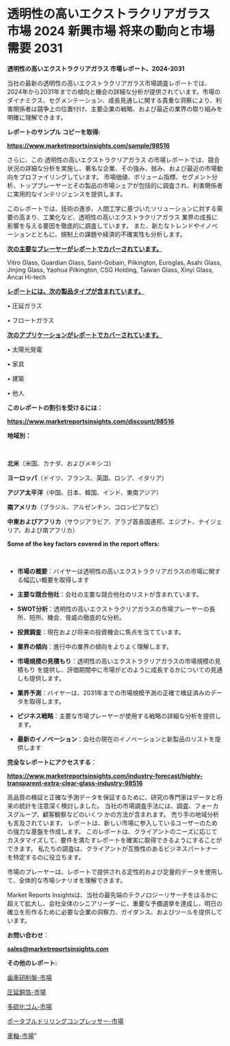 # 透明性の高いエクストラクリアガラス 市場 2024 新興市場 将来の動向と市場需要 2031

<strong>透明性の高いエクストラクリアガラス 市場レポート、2024-2031</strong>

当社の最新の透明性の高いエクストラクリアガラス市場調査レポートでは、2024年から2031年までの傾向と機会の詳細な分析が提供されています。市場のダイナミクス、セグメンテーション、成長見通しに関する貴重な洞察により、利害関係者は競争上の位置付け、主要企業の戦略、および最近の業界の取り組みを明確に理解できます。



<strong>レポートのサンプル コピーを取得:</strong> <a href=https://www.marketreportsinsights.com/sample/98516>

<strong><u>https://www.marketreportsinsights.com/sample/98516</u></strong></a>

さらに、この 透明性の高いエクストラクリアガラス の市場レポートでは、競合状況の詳細な分析を実施し、著名な企業、その強み、弱み、および最近の市場動向をプロファイリングしています。 市場価値、ボリューム指標、セグメント分析、トッププレーヤーとその製品の市場シェアが包括的に調査され、利害関係者に実用的なインテリジェンスを提供します。

このレポートでは、技術の進歩、人間工学に基づいたソリューションに対する需要の高まり、工業化など、透明性の高いエクストラクリアガラス 業界の成長に影響を与える要因を徹底的に調査しています。 また、新たなトレンドやイノベーションとともに、規制上の課題や経済的不確実性も分析します。



<strong><u>次の主要なプレーヤーがレポートでカバーされています。</u></strong>

Vitro Glass, Guardian Glass, Saint-Gobain, Pilkington, Euroglas, Asahi Glass, Jinjing Glass, Yaohua Pilkington, CSG Holding, Taiwan Glass, Xinyi Glass, Ancai Hi-tech



<strong><u><b>レポートには、次の製品タイプが含まれています。</b></u></strong>

• 圧延ガラス

• フロートガラス



<strong><u><b>次のアプリケーションがレポートでカバーされています。</b></u></strong>

• 太陽光発電

• 家具

• 建築

• 他人



<strong><b>このレポートの割引を受けるには：</b></strong>

<a href=https://www.marketreportsinsights.com/discount/98516>

<strong><u>https://www.marketreportsinsights.com/discount/98516</u></strong></a>



<strong>地域別：</strong>

<strong> </strong>



<strong>北米</strong>（米国、カナダ、およびメキシコ）



<strong>ヨーロッパ</strong>（ドイツ、フランス、英国、ロシア、イタリア）



<strong>アジア太平洋</strong>（中国、日本、韓国、インド、東南アジア）



<strong>南アメリカ</strong>（ブラジル、アルゼンチン、コロンビアなど）



<strong>中東およびアフリカ</strong>（サウジアラビア、アラブ首長国連邦、エジプト、ナイジェリア、および南アフリカ）



<strong>Some of the key factors covered in the report offers:</strong>

<strong> </strong>
<ul>
  <li>

<strong>市場の概要</strong>：バイヤーは透明性の高いエクストラクリアガラスの市場に関する幅広い概要を取得します</li>
  <li>

<strong>主要な競合他社</strong>：会社の主要な競合他社のリストが含まれています。</li>
  <li>

<strong>SWOT分析</strong>：透明性の高いエクストラクリアガラスの市場プレーヤーの長所、短所、機会、脅威の徹底的な分析。</li>
  <li>

<strong>投資調査</strong>：現在および将来の投資機会に焦点を当てています。</li>
  <li>

<strong>業界の傾向</strong>：進行中の業界の傾向をよりよく理解します。</li>
  <li>

<strong>市場規模の見積もり</strong>：透明性の高いエクストラクリアガラスの市場規模の見積もり を提供し、評価期間中に市場がどのように成長するかについての見通しも提供します。</li>
  <li>

<strong>業界予測</strong>：バイヤーは、2031年までの市場規模予測の正確で検証済みのデータを取得します。</li>
  <li>

<strong>ビジネス戦略</strong>：主要な市場プレーヤーが使用する戦略の詳細な分析を提供します。</li>
  <li>

<strong>最新のイノベーション</strong>：会社の現在のイノベーションと新製品のリストを提供します</li>
</ul>


<strong>完全なレポートにアクセスする</strong>：

<a href=https://www.marketreportsinsights.com/industry-forecast/highly-transparent-extra-clear-glass-industry-98516>

<strong><u>https://www.marketreportsinsights.com/industry-forecast/highly-transparent-extra-clear-glass-industry-98516</u></strong></a>

高品質の検証と正確な予測データを保証するために、研究の専門家はデータと将来の統計を注意深く検討しました。 当社の市場調査手法には、調査、フォーカスグループ、顧客観察などのいくつ かの方法が含まれます。 売り手の地域分析も言及されています。 レポートは、新しい市場に参入しているユーザーのための強力な基盤を作成します。 このレポートは、クライアントのニーズに応じてカスタマイズして、要件を満たすレポートを確実に取得できるようにすることができます。 私たちの調査は、クライアントが互換性のあるビジネスパートナーを特定するのに役立ちます。

市場のプレーヤーは、レポートで提供される定性的および定量的データを使用して、全体的な市場シナリオを理解できます。

Market Reports Insightsは、当社の最先端のテクノロジーリサーチをはるかに超えて拡大し、会社全体のシニアリーダーに、重要な予備選挙を達成し、明日の確立を形作るために必要な企業の洞察力、ガイダンス、およびツールを提供しています。



<strong><b>お問い合わせ</b></strong>：

<a href=mailto:sales@marketreportsinsights.com>

<strong><u>sales@marketreportsinsights.com</u></strong></a>



<strong>その他のレポート:</strong>

<a href=https://www.linkedin.com/pulse/歯車研削盤-市場-2023-総利益と主要ベンダー-2030-pr-news-hub-si6xf/>歯車研削盤-市場</a>

<a href=https://www.linkedin.com/pulse/圧延銅箔-市場-2023-swot-分析と最新イノベーション-2030-sxehf/>圧延銅箔-市場</a>

<a href=https://www.linkedin.com/pulse/多硫化ゴム-市場-2023-swot-分析と最新イノベーション-2030-pr-news-hub-ad5qf/>多硫化ゴム-市場</a>

<a href=https://www.linkedin.com/pulse/ポータブルドリリングコンプレッサー-市場-2023-年のダイナミクスとビジネストレンド-rjsrc/>ポータブルドリリングコンプレッサー-市場</a>

<a href=https://www.linkedin.com/pulse/車軸-市場-2023-総合分析と事業成長戦略-2030-trend-tracking-toolbox-24-analysis-jsfsf/>車軸-市場</a>"
